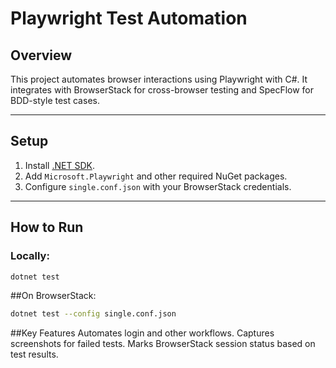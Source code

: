 # Playwright Test Automation

## Overview
This project automates browser interactions using Playwright with C#. It integrates with BrowserStack for cross-browser testing and SpecFlow for BDD-style test cases.

---

## Setup
1. Install [.NET SDK](https://dotnet.microsoft.com/download).
2. Add `Microsoft.Playwright` and other required NuGet packages.
3. Configure `single.conf.json` with your BrowserStack credentials.

---

## How to Run

### Locally:
```bash
dotnet test
```

##On BrowserStack:
```bash
dotnet test --config single.conf.json
```

##Key Features
Automates login and other workflows.
Captures screenshots for failed tests.
Marks BrowserStack session status based on test results.
